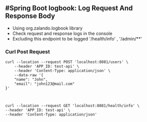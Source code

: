 #Spring Boot logbook: Log Request And Response Body
- 
- Using org.zalando.logbook library
- Check request and response logs in the console
- Excluding this endpoint to be logged '/health/info' , '/admin/**'


### Curl Post Request

    curl --location --request POST 'localhost:8081/users' \
        --header 'APP_ID: test-api' \
        --header 'Content-Type: application/json' \
        --data-raw '{
        "name": "John",
        "email": "john123@mail.com"
    }'



    curl --location --request GET 'localhost:8081/health/info' \
    --header 'APP_ID: test-api' \
    --header 'Content-Type: application/json' 